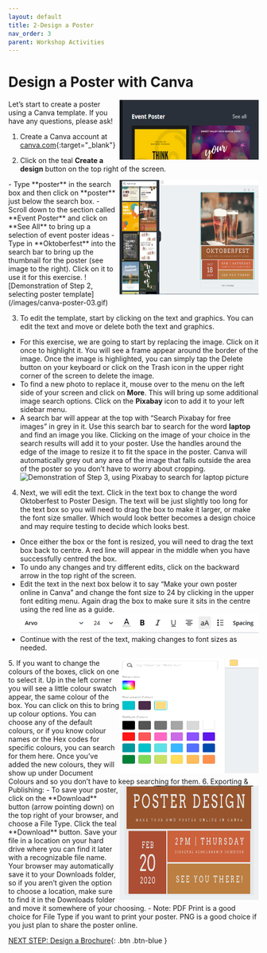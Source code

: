 ```yaml
---
layout: default
title: 2-Design a Poster
nav_order: 3
parent: Workshop Activities
---
```

# Design a Poster with Canva 
<img src="images//canva-poster-01.png" style="float:right;width:280px;height:120px" alt="poster template search bar."> 
Let’s start to create a poster using a Canva template. If you have any questions, please ask!

1. Create a Canva account at [canva.com](https://www.canva.com/){:target="_blank"}
 
2. Click on the teal **Create a design** button on the top right of the screen.
<img src="images//canva-poster-02.png" style="float:right;width:280px;height:230px" alt="poster template."> 
  - Type **poster** in the search box and then click on **poster** just below the search box.
  - Scroll down to the section called **Event Poster** and click on **See All** to bring up a selection of event poster ideas
  - Type in **Oktoberfest** into the search bar to bring up the thumbnail for the poster (see image to the right). Click on it to use it for this exercise.
![Demonstration of Step 2, selecting poster template](/images/canva-poster-03.gif)

3. To edit the template, start by clicking on the text and graphics. You can edit the text and move or delete both the text and graphics.
  - For this exercise, we are going to start by replacing the image. Click on it once to highlight it. You will see a frame appear around the border of the image. Once the image is highlighted, you can simply tap the Delete button on your keyboard or click on the Trash icon in the upper right corner of the screen to delete the image.
  - To find a new photo to replace it, mouse over to the menu on the left side of your screen and click on **More**. This will bring up some additional image search options. Click on the **Pixabay** icon to add it to your left sidebar menu. 
  - A search bar will appear at the top with “Search Pixabay for free images” in grey in it. Use this search bar to search for the word **laptop** and find an image you like. Clicking on the image of your choice in the search results will add it to your poster. Use the handles around the edge of the image to resize it to fit the space in the poster. Canva will automatically grey out any area of the image that falls outside the area of the poster so you don’t have to worry about cropping. 
![Demonstration of Step 3, using Pixabay to search for laptop picture](/images/canva-poster-04.gif)

4. Next, we will edit the text. Click in the text box to change the word Oktoberfest to Poster Design. The text will be just slightly too long for the text box so you will need to drag the box to make it larger, or make the font size smaller. Which would look better becomes a design choice and may require testing to decide which looks best. 
  - Once either the box or the font is resized, you will need to drag the text box back to centre. A red line will appear in the middle when you have successfully centred the box. 
  - To undo any changes and try different edits, click on the backward arrow in the top right of the screen. 
  - Edit the text in the next box below it to say “Make your own poster online in Canva” and change the font size to 24 by clicking in the upper font editing menu. Again drag the box to make sure it sits in the centre using the red line as a guide.
![Edit the text toolbar](/images/canva-poster-07.png)
  - Continue with the rest of the text, making changes to font sizes as needed.
<img src="images//canva-poster-06.png" style="float:right;width:280px;height:230px" alt="colour editing boxes."> 
5. If you want to change the colours of the boxes, click on one to select it. Up in the left corner you will see a little colour swatch appear, the same colour of the box. You can click on this to bring up colour options. You can choose any of the default colours, or if you know colour names or the Hex codes for specific colours, you can search for them here. Once you’ve added the new colours, they will show up under Document Colours and so you don’t have to keep searching for them. 
<img src="images//canva-poster-05.png" style="float:right;width:280px;height:230px" alt="image of the poster."> 
6. Exporting & Publishing:
  - To save your poster, click on the **Download** button (arrow pointing down) on the top right of your browser, and choose a File Type. Click the teal **Download** button. Save your file in a location on your hard drive where you can find it later with a recognizable file name. Your browser may automatically save it to your Downloads folder, so if you aren’t given the option to choose a location, make sure to find it in the Downloads folder and move it somewhere of your choosing.
  - Note: PDF Print is a good choice for File Type if you want to print your poster. PNG is a good choice if you just plan to share the poster online. 
  
[NEXT STEP: Design a Brochure](canva-brochure.html){: .btn .btn-blue }
